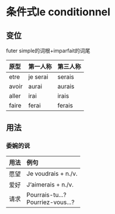 # 条件式le conditionnel

## 变位
futer simple的词根+imparfait的词尾

|原型|第一人称|第三人称|
|:--|:--|:--|
|etre|je serai|serais|
|avoir|aurai|aurais|
|aller|irai|irais|
|faire|ferai|ferais|

## 用法

### 委婉的说
|用法|例句|
|:--|:--|
|愿望|Je voudrais + n./v.|
|爱好|J‘aimerais + n./v.|
|请求|Pourrais-tu...?<br>Pourriez-vous...?|

